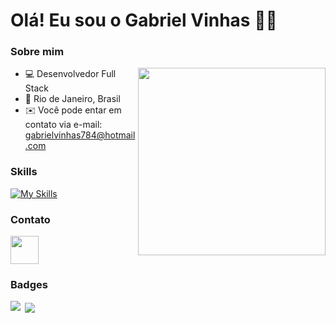 Olá! Eu sou o Gabriel Vinhas 👋🏻
====================================================================================================================================

### Sobre mim

<img align="right" width="300" src="https://i2.wp.com/allhtaccess.info/wp-content/uploads/2018/03/programming.gif?fit=1281%2C716&ssl=1" />



*   💻  Desenvolvedor Full Stack
*   📌  Rio de Janeiro, Brasil
*   ✉️  Você pode entar em contato via e-mail: [gabrielvinhas784@hotmail.com](mailto:gabrielvinhas784@hotmail.com)

### Skills 
[![My Skills](https://skillicons.dev/icons?i=html,css,js,ts,react,angular,sass,cs,dotnet,git,figma)](https://skillicons.dev)
          
### Contato
                  
<a href="https://www.linkedin.com/in/gabrielvinhas/" target="_blank" ><img src="https://raw.githubusercontent.com/danielcranney/readme-generator/main/public/icons/socials/linkedin.svg" width="45" height="45" /> </a>

### Badges

<img align="left" src="https://github-readme-stats.vercel.app/api/top-langs/?username=gabrielvinhas&layout=compact&langs_count=7&theme=tokyonight"/>

<p>&nbsp;<img align="center" src="https://github-readme-stats.vercel.app/api?username=gabrielvinhas&layout=compact&langs_count=7&theme=tokyonight"/></p>

